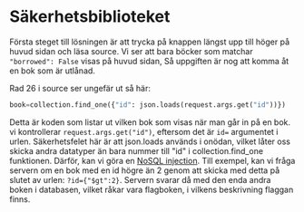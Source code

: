 # Säkerhetsbiblioteket

Första steget till lösningen är att trycka på knappen längst upp till höger på huvud sidan och läsa source. Vi ser att bara böcker som matchar `"borrowed": False` visas på huvud sidan, Så uppgiften är nog att komma åt en bok som är utlånad.

Rad 26 i source ser ungefär ut så här:

```py
book=collection.find_one({"id": json.loads(request.args.get("id"))})
```

Detta är koden som listar ut vilken bok som visas när man går in på en bok. vi kontrollerar `request.args.get("id")`, eftersom det är `id=` argumentet i urlen. Säkerhetsfelet här är att json.loads används i onödan, vilket låter oss skicka andra datatyper än bara nummer till "id" i collection.find_one funktionen. Därför, kan vi göra en [NoSQL injection](https://medium.com/rangeforce/nosql-injection-6514a8db29e3). Till exempel, kan vi fråga servern om en bok med en id högre än 2 genom att skicka med detta på slutet av urlen: `?id={"$gt":2}`. Servern svarar då med den enda andra boken i databasen, vilket råkar vara flagboken, i vilkens beskrivning flaggan finns.

